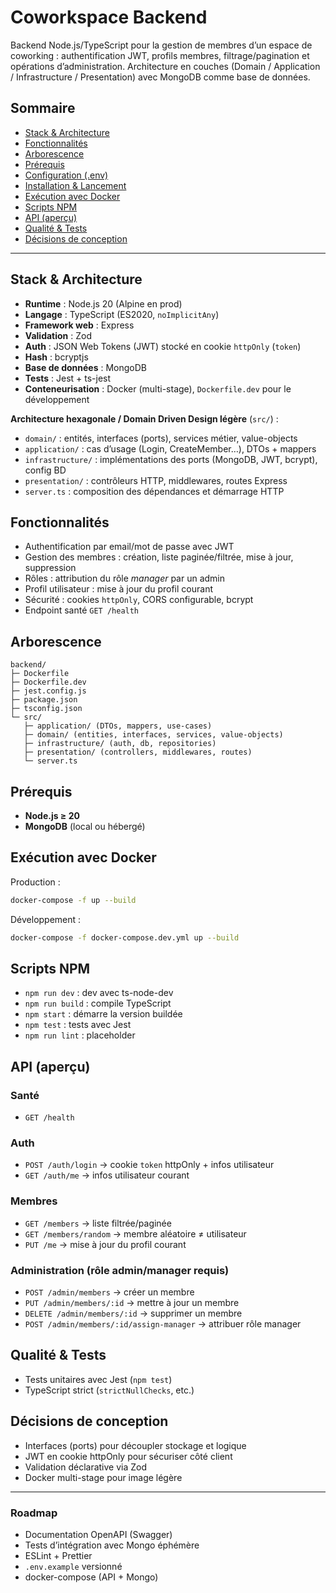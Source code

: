 # Coworkspace Backend

Backend Node.js/TypeScript pour la gestion de membres d’un espace de coworking : authentification JWT, profils membres, filtrage/pagination et opérations d’administration. Architecture en couches (Domain / Application / Infrastructure / Presentation) avec MongoDB comme base de données.

## Sommaire

* [Stack & Architecture](#stack--architecture)
* [Fonctionnalités](#fonctionnalités)
* [Arborescence](#arborescence)
* [Prérequis](#prérequis)
* [Configuration (.env)](#configuration-env)
* [Installation & Lancement](#installation--lancement)
* [Exécution avec Docker](#exécution-avec-docker)
* [Scripts NPM](#scripts-npm)
* [API (aperçu)](#api-aperçu)
* [Qualité & Tests](#qualité--tests)
* [Décisions de conception](#décisions-de-conception)

---

## Stack & Architecture

* **Runtime** : Node.js 20 (Alpine en prod)
* **Langage** : TypeScript (ES2020, `noImplicitAny`)
* **Framework web** : Express
* **Validation** : Zod
* **Auth** : JSON Web Tokens (JWT) stocké en cookie `httpOnly` (`token`)
* **Hash** : bcryptjs
* **Base de données** : MongoDB
* **Tests** : Jest + ts-jest
* **Conteneurisation** : Docker (multi-stage), `Dockerfile.dev` pour le développement

**Architecture hexagonale / Domain Driven Design légère** (`src/`) :

* `domain/` : entités, interfaces (ports), services métier, value-objects
* `application/` : cas d’usage (Login, CreateMember…), DTOs + mappers
* `infrastructure/` : implémentations des ports (MongoDB, JWT, bcrypt), config BD
* `presentation/` : contrôleurs HTTP, middlewares, routes Express
* `server.ts` : composition des dépendances et démarrage HTTP

## Fonctionnalités

* Authentification par email/mot de passe avec JWT
* Gestion des membres : création, liste paginée/filtrée, mise à jour, suppression
* Rôles : attribution du rôle *manager* par un admin
* Profil utilisateur : mise à jour du profil courant
* Sécurité : cookies `httpOnly`, CORS configurable, bcrypt
* Endpoint santé `GET /health`

## Arborescence

```
backend/
├─ Dockerfile
├─ Dockerfile.dev
├─ jest.config.js
├─ package.json
├─ tsconfig.json
└─ src/
   ├─ application/ (DTOs, mappers, use-cases)
   ├─ domain/ (entities, interfaces, services, value-objects)
   ├─ infrastructure/ (auth, db, repositories)
   ├─ presentation/ (controllers, middlewares, routes)
   └─ server.ts
```

## Prérequis

* **Node.js ≥ 20**
* **MongoDB** (local ou hébergé)

## Exécution avec Docker

Production :

```bash
docker-compose -f up --build
```

Développement :

```bash
docker-compose -f docker-compose.dev.yml up --build
```

## Scripts NPM

* `npm run dev` : dev avec ts-node-dev
* `npm run build` : compile TypeScript
* `npm start` : démarre la version buildée
* `npm test` : tests avec Jest
* `npm run lint` : placeholder

## API (aperçu)

### Santé

* `GET /health`

### Auth

* `POST /auth/login` → cookie `token` httpOnly + infos utilisateur
* `GET /auth/me` → infos utilisateur courant

### Membres

* `GET /members` → liste filtrée/paginée
* `GET /members/random` → membre aléatoire ≠ utilisateur
* `PUT /me` → mise à jour du profil courant

### Administration (rôle admin/manager requis)

* `POST /admin/members` → créer un membre
* `PUT /admin/members/:id` → mettre à jour un membre
* `DELETE /admin/members/:id` → supprimer un membre
* `POST /admin/members/:id/assign-manager` → attribuer rôle manager

## Qualité & Tests

* Tests unitaires avec Jest (`npm test`)
* TypeScript strict (`strictNullChecks`, etc.)

## Décisions de conception

* Interfaces (ports) pour découpler stockage et logique
* JWT en cookie httpOnly pour sécuriser côté client
* Validation déclarative via Zod
* Docker multi-stage pour image légère

---

### Roadmap

* Documentation OpenAPI (Swagger)
* Tests d’intégration avec Mongo éphémère
* ESLint + Prettier
* `.env.example` versionné
* docker-compose (API + Mongo)
